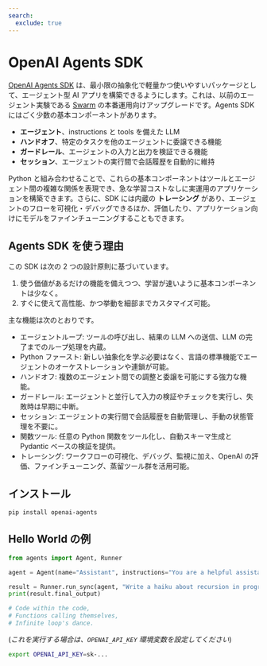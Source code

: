 ```yaml
---
search:
  exclude: true
---
```

# OpenAI Agents SDK

[OpenAI Agents SDK](https://github.com/openai/openai-agents-python) は、最小限の抽象化で軽量かつ使いやすいパッケージとして、エージェント型 AI アプリを構築できるようにします。これは、以前のエージェント実験である [Swarm](https://github.com/openai/swarm/tree/main) の本番運用向けアップグレードです。Agents SDK にはごく少数の基本コンポーネントがあります。

-   **エージェント**、instructions と tools を備えた LLM
-   **ハンドオフ**、特定のタスクを他のエージェントに委譲できる機能
-   **ガードレール**、エージェントの入力と出力を検証できる機能
-   **セッション**、エージェントの実行間で会話履歴を自動的に維持

Python と組み合わせることで、これらの基本コンポーネントはツールとエージェント間の複雑な関係を表現でき、急な学習コストなしに実運用のアプリケーションを構築できます。さらに、SDK には内蔵の **トレーシング** があり、エージェントのフローを可視化・デバッグできるほか、評価したり、アプリケーション向けにモデルをファインチューニングすることもできます。

## Agents SDK を使う理由

この SDK は次の 2 つの設計原則に基づいています。

1. 使う価値があるだけの機能を備えつつ、学習が速いように基本コンポーネントは少なく。
2. すぐに使えて高性能、かつ挙動を細部までカスタマイズ可能。

主な機能は次のとおりです。

-   エージェントループ: ツールの呼び出し、結果の LLM への送信、LLM の完了までのループ処理を内蔵。
-   Python ファースト: 新しい抽象化を学ぶ必要はなく、言語の標準機能でエージェントのオーケストレーションや連鎖が可能。
-   ハンドオフ: 複数のエージェント間での調整と委譲を可能にする強力な機能。
-   ガードレール: エージェントと並行して入力の検証やチェックを実行し、失敗時は早期に中断。
-   セッション: エージェントの実行間で会話履歴を自動管理し、手動の状態管理を不要に。
-   関数ツール: 任意の Python 関数をツール化し、自動スキーマ生成と Pydantic ベースの検証を提供。
-   トレーシング: ワークフローの可視化、デバッグ、監視に加え、OpenAI の評価、ファインチューニング、蒸留ツール群を活用可能。

## インストール

```bash
pip install openai-agents
```

## Hello World の例

```python
from agents import Agent, Runner

agent = Agent(name="Assistant", instructions="You are a helpful assistant")

result = Runner.run_sync(agent, "Write a haiku about recursion in programming.")
print(result.final_output)

# Code within the code,
# Functions calling themselves,
# Infinite loop's dance.
```

(_これを実行する場合は、`OPENAI_API_KEY` 環境変数を設定してください_)

```bash
export OPENAI_API_KEY=sk-...
```